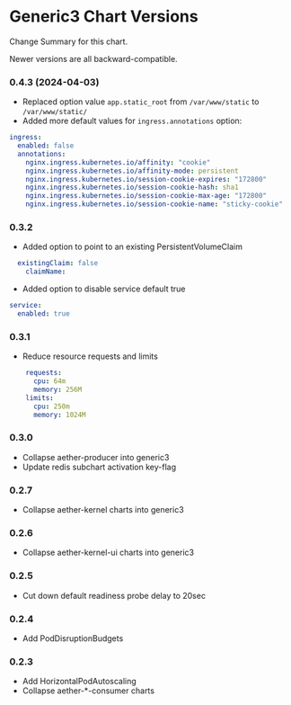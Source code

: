 # Generic3 Chart Versions

Change Summary for this chart.

Newer versions are all backward-compatible.

### 0.4.3 (2024-04-03)
- Replaced option value `app.static_root` from `/var/www/static` to `/var/www/static/`
- Added more default values for `ingress.annotations` option:
```yaml
ingress:
  enabled: false
  annotations:
    nginx.ingress.kubernetes.io/affinity: "cookie"
    nginx.ingress.kubernetes.io/affinity-mode: persistent
    nginx.ingress.kubernetes.io/session-cookie-expires: "172800"
    nginx.ingress.kubernetes.io/session-cookie-hash: sha1
    nginx.ingress.kubernetes.io/session-cookie-max-age: "172800"
    nginx.ingress.kubernetes.io/session-cookie-name: "sticky-cookie"
```

### 0.3.2
- Added option to point to an existing PersistentVolumeClaim
```yaml
  existingClaim: false
    claimName:
```
- Added option to disable service default true
```yaml
service:
  enabled: true
```

### 0.3.1
-  Reduce resource requests and limits
```yaml
    requests:
      cpu: 64m
      memory: 256M
    limits:
      cpu: 250m
      memory: 1024M
```

### 0.3.0
- Collapse aether-producer into generic3
- Update redis subchart activation key-flag

### 0.2.7
- Collapse aether-kernel charts into generic3

### 0.2.6
- Collapse aether-kernel-ui charts into generic3

### 0.2.5
- Cut down default readiness probe delay to 20sec

### 0.2.4
- Add PodDisruptionBudgets

### 0.2.3
- Add HorizontalPodAutoscaling
- Collapse aether-*-consumer charts
